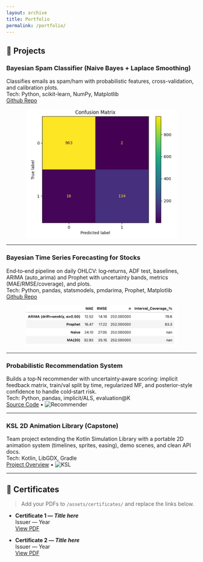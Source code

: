```yaml
---
layout: archive
title: Portfolio
permalink: /portfolio/
---
```


## 🔧 Projects

### Bayesian Spam Classifier (Naive Bayes + Laplace Smoothing)
Classifies emails as spam/ham with probabilistic features, cross-validation, and calibration plots.  
Tech: Python, scikit-learn, NumPy, Matplotlib  
[Github Repo](https://github.com/edtenorio/Spam-Classifier)

<p align="center">
  <img src="/images/spam-bayes.jpeg" alt="Spam Project" width="400">
</p>


---

### Bayesian Time Series Forecasting for Stocks
End‑to‑end pipeline on daily OHLCV: log‑returns, ADF test, baselines, ARIMA (auto_arima) and Prophet with uncertainty bands, metrics (MAE/RMSE/coverage), and plots.  
Tech: Python, pandas, statsmodels, pmdarima, Prophet, Matplotlib  
[Github Repo](https://github.com/edtenorio)  

<p align="center">
  <img src="/images/bayesian-ts.jpeg" alt="Forecasting" width="400">
</p>


---

### Probabilistic Recommendation System
Builds a top‑N recommender with uncertainty‑aware scoring: implicit feedback matrix, train/val split by time, regularized MF, and posterior-style confidence to handle cold‑start risk.  
Tech: Python, pandas, implicit/ALS, evaluation@K  
[Source Code](https://github.com/edtenorio) • ![Recommender](/images/projects/recsys.png)

---

### KSL 2D Animation Library (Capstone)
Team project extending the Kotlin Simulation Library with a portable 2D animation system (timelines, sprites, easing), demo scenes, and clean API docs.  
Tech: Kotlin, LibGDX, Gradle  
[Project Overview](https://github.com/edtenorio) • ![KSL](/images/projects/ksl-2d.png)

---

## 📜 Certificates

> Add your PDFs to `/assets/certificates/` and replace the links below.

- **Certificate 1 — _Title here_**  
  Issuer — Year  
  [View PDF](/assets/certificates/certificate-1.pdf)

- **Certificate 2 — _Title here_**  
  Issuer — Year  
  [View PDF](/assets/certificates/certificate-2.pdf)

